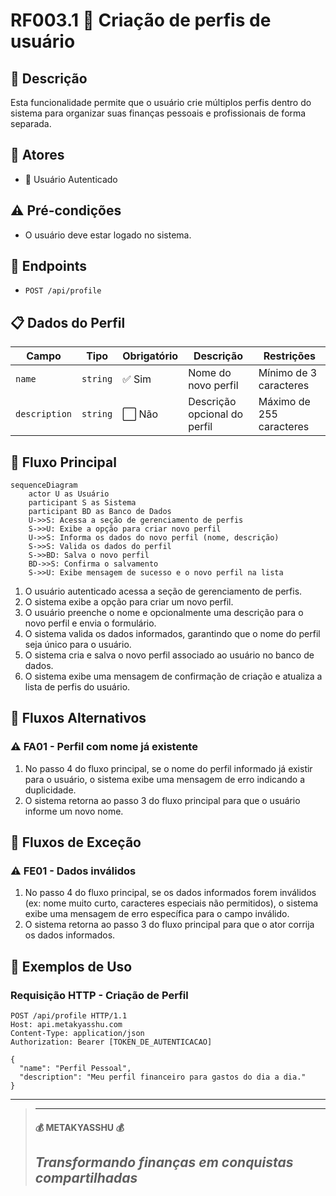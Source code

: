 # RF003.1 👥 Criação de perfis de usuário

## 📝 Descrição

Esta funcionalidade permite que o usuário crie múltiplos perfis dentro do sistema para organizar suas finanças pessoais
e profissionais de forma separada.

## 👥 Atores

- 👤 Usuário Autenticado

## ⚠️ Pré-condições

- O usuário deve estar logado no sistema.

## 🔌 Endpoints

- `POST /api/profile`

## 📋 Dados do Perfil

| Campo         | Tipo     | Obrigatório | Descrição                    | Restrições               |
|---------------|----------|-------------|------------------------------|--------------------------|
| `name`        | `string` | ✅ Sim       | Nome do novo perfil          | Mínimo de 3 caracteres   |
| `description` | `string` | ⬜ Não       | Descrição opcional do perfil | Máximo de 255 caracteres |

## 🔄 Fluxo Principal

```mermaid
sequenceDiagram
    actor U as Usuário
    participant S as Sistema
    participant BD as Banco de Dados
    U->>S: Acessa a seção de gerenciamento de perfis
    S->>U: Exibe a opção para criar novo perfil
    U->>S: Informa os dados do novo perfil (nome, descrição)
    S->>S: Valida os dados do perfil
    S->>BD: Salva o novo perfil
    BD->>S: Confirma o salvamento
    S->>U: Exibe mensagem de sucesso e o novo perfil na lista
```

1. O usuário autenticado acessa a seção de gerenciamento de perfis.
2. O sistema exibe a opção para criar um novo perfil.
3. O usuário preenche o nome e opcionalmente uma descrição para o novo perfil e envia o formulário.
4. O sistema valida os dados informados, garantindo que o nome do perfil seja único para o usuário.
5. O sistema cria e salva o novo perfil associado ao usuário no banco de dados.
6. O sistema exibe uma mensagem de confirmação de criação e atualiza a lista de perfis do usuário.

## 🔀 Fluxos Alternativos

### ⚠️ FA01 - Perfil com nome já existente

1. No passo 4 do fluxo principal, se o nome do perfil informado já existir para o usuário, o sistema exibe uma mensagem
   de erro indicando a duplicidade.
2. O sistema retorna ao passo 3 do fluxo principal para que o usuário informe um novo nome.

## 🚫 Fluxos de Exceção

### ⚠️ FE01 - Dados inválidos

1. No passo 4 do fluxo principal, se os dados informados forem inválidos (ex: nome muito curto, caracteres especiais não
   permitidos), o sistema exibe uma mensagem de erro específica para o campo inválido.
2. O sistema retorna ao passo 3 do fluxo principal para que o ator corrija os dados informados.

## 🧪 Exemplos de Uso

### Requisição HTTP - Criação de Perfil

```http
POST /api/profile HTTP/1.1
Host: api.metakyasshu.com
Content-Type: application/json
Authorization: Bearer [TOKEN_DE_AUTENTICACAO]

{
  "name": "Perfil Pessoal",
  "description": "Meu perfil financeiro para gastos do dia a dia."
}
```

---

> ---------------------------------------------------------------------------
> #### 💰 METAKYASSHU 💰
> ***Transformando finanças em conquistas compartilhadas***
> --------------------------------------------------------------------------- 